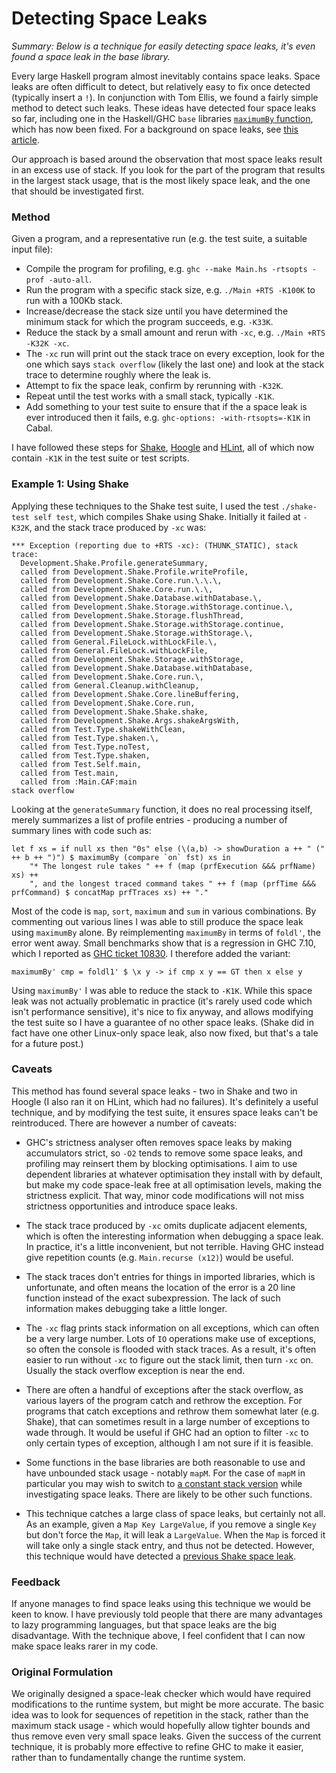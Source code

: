 # Detecting Space Leaks

_Summary: Below is a technique for easily detecting space leaks, it's even found a space leak in the base library._

Every large Haskell program almost inevitably contains space leaks. Space leaks are often difficult to detect, but relatively easy to fix once detected (typically insert a `!`). In conjunction with Tom Ellis, we found a fairly simple method to detect such leaks. These ideas have detected four space leaks so far, including one in the Haskell/GHC `base` libraries [`maximumBy` function](https://ghc.haskell.org/trac/ghc/ticket/10830), which has now been fixed. For a background on space leaks, see [this article]().

Our approach is based around the observation that most space leaks result in an excess use of stack. If you look for the part of the program that results in the largest stack usage, that is the most likely space leak, and the one that should be investigated first.

### Method

Given a program, and a representative run (e.g. the test suite, a suitable input file):

* Compile the program for profiling, e.g. `ghc --make Main.hs -rtsopts -prof -auto-all`.
* Run the program with a specific stack size, e.g. `./Main +RTS -K100K` to run with a 100Kb stack.
* Increase/decrease the stack size until you have determined the minimum stack for which the program succeeds, e.g. `-K33K`.
* Reduce the stack by a small amount and rerun with `-xc`, e.g. `./Main +RTS -K32K -xc`.
* The `-xc` run will print out the stack trace on every exception, look for the one which says `stack overflow` (likely the last one) and look at the stack trace to determine roughly where the leak is.
* Attempt to fix the space leak, confirm by rerunning with `-K32K`.
* Repeat until the test works with a small stack, typically `-K1K`.
* Add something to your test suite to ensure that if the a space leak is ever introduced then it fails, e.g. `ghc-options: -with-rtsopts=-K1K` in Cabal.

I have followed these steps for [Shake](), [Hoogle]() and [HLint](), all of which now contain `-K1K` in the test suite or test scripts.

### Example 1: Using Shake

Applying these techniques to the Shake test suite, I used the test `./shake-test self test`, which compiles Shake using Shake. Initially it failed at `-K32K`, and the stack trace produced by `-xc` was:

    *** Exception (reporting due to +RTS -xc): (THUNK_STATIC), stack trace:
      Development.Shake.Profile.generateSummary,
      called from Development.Shake.Profile.writeProfile,
      called from Development.Shake.Core.run.\.\.\,
      called from Development.Shake.Core.run.\.\,
      called from Development.Shake.Database.withDatabase.\,
      called from Development.Shake.Storage.withStorage.continue.\,
      called from Development.Shake.Storage.flushThread,
      called from Development.Shake.Storage.withStorage.continue,
      called from Development.Shake.Storage.withStorage.\,
      called from General.FileLock.withLockFile.\,
      called from General.FileLock.withLockFile,
      called from Development.Shake.Storage.withStorage,
      called from Development.Shake.Database.withDatabase,
      called from Development.Shake.Core.run.\,
      called from General.Cleanup.withCleanup,
      called from Development.Shake.Core.lineBuffering,
      called from Development.Shake.Core.run,
      called from Development.Shake.Shake.shake,
      called from Development.Shake.Args.shakeArgsWith,
      called from Test.Type.shakeWithClean,
      called from Test.Type.shaken.\,
      called from Test.Type.noTest,
      called from Test.Type.shaken,
      called from Test.Self.main,
      called from Test.main,
      called from :Main.CAF:main
    stack overflow

Looking at the `generateSummary` function, it does no real processing itself, merely summarizes a list of profile entries - producing a number of summary lines with code such as:

    let f xs = if null xs then "0s" else (\(a,b) -> showDuration a ++ " (" ++ b ++ ")") $ maximumBy (compare `on` fst) xs in
        "* The longest rule takes " ++ f (map (prfExecution &&& prfName) xs) ++
        ", and the longest traced command takes " ++ f (map (prfTime &&& prfCommand) $ concatMap prfTraces xs) ++ "."

Most of the code is `map`, `sort`, `maximum` and `sum` in various combinations. By commenting out various lines I was able to still produce the space leak using `maximumBy` alone. By reimplementing `maximumBy` in terms of `foldl'`, the error went away. Small benchmarks show that is a regression in GHC 7.10, which I reported as [GHC ticket 10830](https://ghc.haskell.org/trac/ghc/ticket/10830). I therefore added the variant:

    maximumBy' cmp = foldl1' $ \x y -> if cmp x y == GT then x else y

Using `maximumBy'` I was able to reduce the stack to `-K1K`. While this space leak was not actually problematic in practice (it's rarely used code which isn't performance sensitive), it's nice to fix anyway, and allows modifying the test suite so I have a guarantee of no other space leaks. (Shake did in fact have one other Linux-only space leak, also now fixed, but that's a tale for a future post.)

### Caveats

This method has found several space leaks - two in Shake and two in Hoogle (I also ran it on HLint, which had no failures). It's definitely a useful technique, and by modifying the test suite, it ensures space leaks can't be reintroduced. There are however a number of caveats:

* GHC's strictness analyser often removes space leaks by making accumulators strict, so `-O2` tends to remove some space leaks, and profiling may reinsert them by blocking optimisations. I aim to use dependent libraries at whatever optimisation they install with by default, but make my code space-leak free at all optimisation levels, making the strictness explicit. That way, minor code modifications will not miss strictness opportunities and introduce space leaks.

* The stack trace produced by `-xc` omits duplicate adjacent elements, which is often the interesting information when debugging a space leak. In practice, it's a little inconvenient, but not terrible. Having GHC instead give repetition counts (e.g. `Main.recurse (x12)`) would be useful.

* The stack traces don't entries for things in imported libraries, which is unfortunate, and often means the location of the error is a 20 line function instead of the exact subexpression. The lack of such information makes debugging take a little longer.

* The `-xc` flag prints stack information on all exceptions, which can often be a very large number. Lots of `IO` operations make use of exceptions, so often the console is flooded with stack traces. As a result, it's often easier to run without `-xc` to figure out the stack limit, then turn `-xc` on. Usually the stack overflow exception is near the end.

* There are often a handful of exceptions after the stack overflow, as various layers of the program catch and rethrow the exception. For programs that catch exceptions and rethrow them somewhat later (e.g. Shake), that can sometimes result in a large number of exceptions to wade through. It would be useful if GHC had an option to filter `-xc` to only certain types of exception, although I am not sure if it is feasible.

* Some functions in the base libraries are both reasonable to use and have unbounded stack usage - notably `mapM`. For the case of `mapM` in particular you may wish to switch to [a constant stack version]() while investigating space leaks. There are likely to be other such functions.

* This technique catches a large class of space leaks, but certainly not all. As an example, given a `Map Key LargeValue`, if you remove a single `Key` but don't force the `Map`, it will leak a `LargeValue`. When the `Map` is forced it will take only a single stack entry, and thus not be detected. However, this technique would have detected a [previous Shake space leak]().

### Feedback

If anyone manages to find space leaks using this technique we would be keen to know. I have previously told people that there are many advantages to lazy programming languages, but that space leaks are the big disadvantage. With the technique above, I feel confident that I can now make space leaks rarer in my code.

### Original Formulation

We originally designed a space-leak checker which would have required modifications to the runtime system, but might be more accurate. The basic idea was to look for sequences of repetition in the stack, rather than the maximum stack usage - which would hopefully allow tighter bounds and thus remove even very small space leaks. Given the success of the current technique, it is probably more effective to refine GHC to make it easier, rather than to fundamentally change the runtime system.
